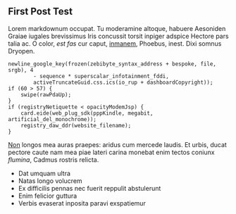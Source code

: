 ## First Post Test

Lorem markdownum occupat. Tu moderamine altoque, habuere Aesoniden Graiae
iugales brevissimus Iris concussit torsit inpiger adspice Hectore pars talia ac.
O color, *est fas* cur caput, [inmanem](http://heeeeeeeey.com/), Phoebus, inest.
Dixi somnus Dryopen.

    newline_google_key(frozen(zebibyte_syntax_address + bespoke, file, srgb), 4
            - sequence * superscalar_infotainment_fddi,
            activeTruncateGuid.css.ics(io_rup + dashboardCopyright));
    if (60 > 57) {
        swipe(rawPdaUp);
    }
    if (registryNetiquette < opacityModemJsp) {
        card.eide(web_plug_sdk(pppKindle, megabit, artificial_del_monochrome));
        registry_daw_ddr(website_filename);
    }

[Non](http://www.reddit.com/r/haskell) longos mea auras praepes: aridus cum
mercede laudis. Et urbis, ducat pectore caute nam mea piae lateri carina monebat
enim tectos coniunx *flumina*, Cadmus rostris relicta.

- Dat umquam ultra
- Natas longo volucrem
- Ex difficilis pennas nec fuerit reppulit abstulerunt
- Enim felicior guttura
- Verbis evaserat inposita paravi exspatiemur